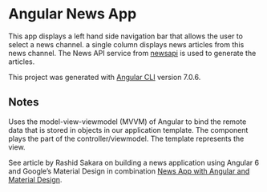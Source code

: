 # Angular News App

This app displays a left hand side navigation bar that allows the user to select a news channel. a single column displays news articles from this news channel. The News API service from [newsapi](https://newsapi.org) is used to generate the articles.

This project was generated with [Angular CLI](https://github.com/angular/angular-cli) version 7.0.6.


## Notes

Uses the model-view-viewmodel (MVVM) of Angular to bind the remote data that is stored in objects in our application template. The component plays the part of the controller/viewmodel. The template represents the view. 

See article by Rashid Sakara on building a news application using Angular 6 and Google’s Material Design in combination [News App with Angular and Material Design](https://www.smashingmagazine.com/2018/10/news-application-with-angular-and-material-design/).
